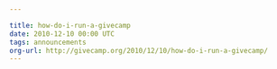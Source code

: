 ```yaml
---

title: how-do-i-run-a-givecamp
date: 2010-12-10 00:00 UTC
tags: announcements
org-url: http://givecamp.org/2010/12/10/how-do-i-run-a-givecamp/
---
```



